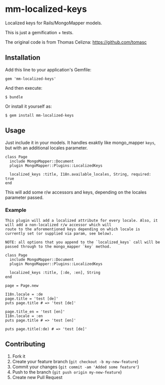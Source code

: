 # mm-localized-keys

Localized keys for Rails/MongoMapper models.

This is just a gemification + tests.

The original code is from Thomas Celizna:
https://github.com/tomasc

## Installation

Add this line to your application's Gemfile:

    gem 'mm-localized-keys'

And then execute:

    $ bundle

Or install it yourself as:

    $ gem install mm-localized-keys

## Usage

Just include it in your models. It handles exaktly like mongo_mapper `keys`, but with an additional locales parameter.

    class Page
      include MongoMapper::Document
      plugin MongoMapper::Plugins::LocalizedKeys

      localized_keys :title, I18n.available_locales, String, required: true
    end

This will add some r/w accessors and keys, depending on the locales parameter passed.

### Example
    This plugin will add a localized attribute for every locale. Also, it will add a non-localized r/w accessor which will
    route to the aforementioned keys depending on which locale is currently set (or supplied via param, see below).

    NOTE: all options that you append to the `localized_keys` call will be passed through to the mongo_mapper `key` method.

    class Page
      include MongoMapper::Document
      plugin MongoMapper::Plugins::LocalizedKeys

      localized_keys :title, [:de, :en], String
    end

    page = Page.new

    I18n.locale = :de
    page.title = 'test [de]'
    puts page.title # => 'test [de]'

    page.title_en = 'test [en]'
    I18n.locale = :en
    puts page.title # => 'test [en]'

    puts page.title(:de) # => 'test [de]'

## Contributing

1. Fork it
2. Create your feature branch (`git checkout -b my-new-feature`)
3. Commit your changes (`git commit -am 'Added some feature'`)
4. Push to the branch (`git push origin my-new-feature`)
5. Create new Pull Request
